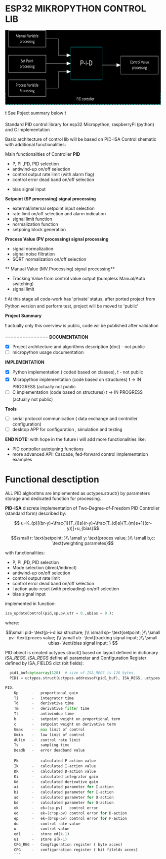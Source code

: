 
ESP32 MIKROPYTHON CONTROL LIB
=============================
<img src="https://github.com/2dof/esp_control/blob/main/drawnings/pid_block_schema_neg.png" width="600" height="240" />

:exclamation: 
See Poject summary below :exclamation: 
 

Standard PID control library for esp32 Micropython, raspberryPi (python) and C implementation  
 

Basic architecture of control lib will be based on PID-ISA Control shematic  with
additional functionalities: 

Main functionalities of Controller
**PID**
  - P, PI ,PD, PID selection
  - antiwind-up on/off selection
  - control output rate limit (with alarm flag)
  - control error dead band on/off selection
 <!--  - I action auto-reset (with preloading) on/off selection -->
  - bias signal input 
  
**Setpoint (SP processing) signal processing**
   
  - external/internal setpoint input selection
  - rate limit on/off selection and alarm indication
  - signal limit function
  - normalization function
  - setpoing block generation
  
**Process Value (PV processing) signal processing**
  - signal normalization 
  - signal noise filtration
  - SQRT normalization on/off selection 

** Manual Value (MV Processing) signal processing**
  - Tracking Value from control value output (bumpless Manual/Auto switching)
  - signal limit 
  

:exclamation: 
At this stage all code-work has 'private' status, after ported project from Python version 
and perform test, project will be moved to 'public'
 

**Project Summary**

:exclamation:
actually only this overview is public, code wil be published after validation

===============
**DOCUMENTATION**
  - [x] Project architecture and algorithms description (doc) - not public 
  - [ ] micropython usage documentation  
 
**IMPLEMENTATION** 
  
  - [x] Python implementation ( coded based on classes), :exclamation: - not public 
  - [x] Micropython implementation (code based on structures)  :exclamation: → IN PROGRESS (actually not public 
  - [ ] C implementation (code based on structures)   :exclamation: → IN PROGRESS (actually not public)

**Tools**
  - [ ] serial protocol communication ( data exchange and controller configuration) 
  - [ ] desktop APP for configuration , simulation and testing 

**END NOTE:** with hope in the future i will add more functionalities like:
  - PID controller autotuning functions
  - more advanced API: Cascade, fed-forward control implementation examples 
 

  
 Functional desctiption 
 ====================== 
<!--  [Functional description](functional_description.md) -->

ALL PID alghoritms are implemented as uctypes.struct() by  parameters storage and dedicated function for processing.

**PID-ISA** 
discrete implementation of Two-Degree-of-Freedom PID Controller (standard form) described by:

$$ u=K_{p}[(br-y)+\frac{1}{T_{i}s}(r-y)+\frac{T_{d}s}{T_{m}s+1}(cr-y))]+u_{bias}$$ 
```math
\small   r: \text{setpoint; }\\
\small   y: \text{proces value; }\\
\small   b,c: \text{weighting parametes}
```
with functionalities:
  - P, PI ,PD, PID selection
  - Mode selection (direct/indirect)
  - antiwind-up on/off selection 
  - control output rate limit 
  - control error dead band on/off selection 
  - I action auto-reset (with preloading) on/off selection 
  - bias signal input 

implemented in function:
```python
isa_updateControl(pid,sp,pv,utr = 0.,ubias = 0.):
```
where: 
```math
\small   pid- \text{p-i-d isa structure; }\\
\small   sp- \text{setpoint; }\\
\small  pv- \text{proces value; }\\
\small  utr- \text{tracking signal input; }\\
\small  ubias- \text{bias  signal input; } 
```
 
 PID obiect is created uctypes.struct() based on layout defined in  dictionary *ISA_REGS*. 
 *ISA_REGS* define all parametar and Configuration Register defined by ISA_FIELDS dict (bit fields):

```python
  pid1_buf=bytearray(128)  # size of ISA_REGS is 128 bytes, 
  PID1 = uctypes.struct(uctypes.addressof(pid1_buf), ISA_REGS, uctypes.LITTLE_ENDIAN)
```


```python
PID.   
    Kp      -   proportional gain   
    Ti      -   integrator time   
    Td      -   derivative time 
    Tm      -   derivative filter time    
    Tt      -   antiwindup time     
    b       -   setpoint weight on proportional term    
    c       -   setpoint weight on derivative term     
    Umax    -   max limit of control   
    Umin    -   low limit of control   
    dUlim   -   control rate limit  
    Ts      -   sampling time     
    Deadb   -   error deadband value   
          
    Pk      -   calculated P-action value  
    Ik      -   calculated I-action value      
    Dk      -   calculated D-action value        
    Ki      -   calculated integrator gain        
    Kd      -   calculated derivative gain  
    ai      -   calculated parameter for I-action   
    bi      -   calculated parameter for I-action  
    ad      -   calculated parameter for D-action  
    bd      -   calculated parameter for D-action   
    ek      -   ek=(sp-pv)   control error    
    ed      -   ek=(c*sp-pv) control error for D-action   
    ep      -   ek=(b*sp-pv) control error for P-action    
    du      -   control rate value     
    u       -   control value     
    ed1     -   store ed(k-1)   
    u1      -   store u(k-1)     
    CFG_REG -   Congfiguration register ( byte acces)
    CFG     -   configurration register ( bit filelds acces)   
    ```
    
    
 
